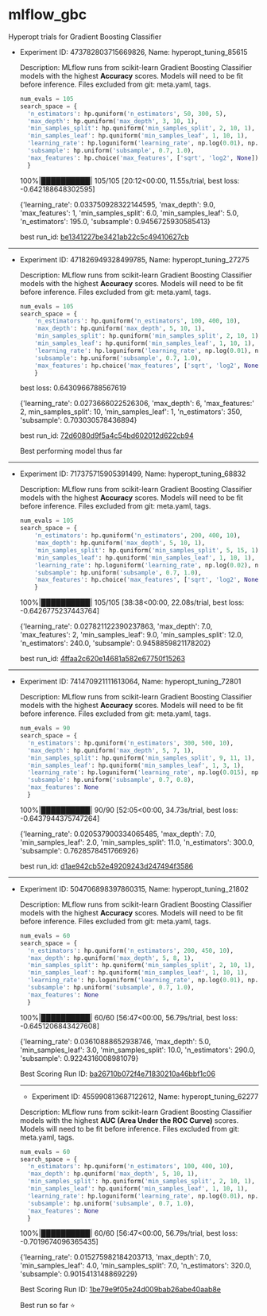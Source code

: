 # mlflow_gbc

Hyperopt trials for Gradient Boosting Classifier

- Experiment ID: 473782803715669826, Name: hyperopt_tuning_85615

  Description: MLflow runs from scikit-learn Gradient Boosting Classifier models with the highest **Accuracy** scores. Models will need to be fit before inference. Files excluded from git: meta.yaml, tags.

  ```python
  num_evals = 105
  search_space = {
    'n_estimators': hp.quniform('n_estimators', 50, 300, 5),
    'max_depth': hp.quniform('max_depth', 3, 10, 1),
    'min_samples_split': hp.quniform('min_samples_split', 2, 10, 1),
    'min_samples_leaf': hp.quniform('min_samples_leaf', 1, 10, 1),
    'learning_rate': hp.loguniform('learning_rate', np.log(0.01), np.log(0.2)),
    'subsample': hp.uniform('subsample', 0.7, 1.0),
    'max_features': hp.choice('max_features', ['sqrt', 'log2', None]),
    }
  ```

  100%|██████████| 105/105 [20:12<00:00, 11.55s/trial, best loss: -0.642188648302595]

  {'learning_rate': 0.033750928322144595, 'max_depth': 9.0, 'max_features': 1, 'min_samples_split': 6.0, 'min_samples_leaf': 5.0, 'n_estimators': 195.0, 'subsample': 0.9456725930585413}

  best run_id: [be1341227be3421ab22c5c49410627cb](./473782803715669826/be1341227be3421ab22c5c49410627cb/)

---

- Experiment ID: 471826949328499785, Name: hyperopt_tuning_27275

  Description: MLflow runs from scikit-learn Gradient Boosting Classifier models with the highest **Accuracy** scores. Models will need to be fit before inference. Files excluded from git: meta.yaml, tags.

  ```python
  num_evals = 105
  search_space = {
      'n_estimators': hp.quniform('n_estimators', 100, 400, 10),
      'max_depth': hp.quniform('max_depth', 5, 10, 1),
      'min_samples_split': hp.quniform('min_samples_split', 2, 10, 1),
      'min_samples_leaf': hp.quniform('min_samples_leaf', 1, 10, 1),
      'learning_rate': hp.loguniform('learning_rate', np.log(0.01), np.log(0.2)),
      'subsample': hp.uniform('subsample', 0.7, 1.0),
      'max_features': hp.choice('max_features', ['sqrt', 'log2', None]),
      }
  ```

  best loss: 0.6430966788567619

  {'learning_rate': 0.0273666022526306, 'max_depth': 6, 'max_features:' 2, min_samples_split': 10, 'min_samples_leaf': 1, 'n_estimators': 350, 'subsample': 0.703030578436894}

  best run_id: [72d6080d9f5a4c54bd602012d622cb94](./471826949328499785/72d6080d9f5a4c54bd602012d622cb94/)

  Best performing model thus far

---

- Experiment ID: 717375715905391499, Name: hyperopt_tuning_68832

  Description: MLflow runs from scikit-learn Gradient Boosting Classifier models with the highest **Accuracy** scores. Models will need to be fit before inference. Files excluded from git: meta.yaml, tags.

  ```python
  num_evals = 105
  search_space = {
      'n_estimators': hp.quniform('n_estimators', 200, 400, 10),
      'max_depth': hp.quniform('max_depth', 5, 10, 1),
      'min_samples_split': hp.quniform('min_samples_split', 5, 15, 1),
      'min_samples_leaf': hp.quniform('min_samples_leaf', 1, 10, 1),
      'learning_rate': hp.loguniform('learning_rate', np.log(0.02), np.log(0.04)),
      'subsample': hp.uniform('subsample', 0.7, 1.0),
      'max_features': hp.choice('max_features', ['sqrt', 'log2', None]),
      }
  ```

  100%|██████████| 105/105 [38:38<00:00, 22.08s/trial, best loss: -0.6426775237443764]

  {'learning_rate': 0.027821122390237863, 'max_depth': 7.0, 'max_features': 2, 'min_samples_leaf': 9.0, 'min_samples_split': 12.0, 'n_estimators': 240.0, 'subsample': 0.9458859821178202}

  best run_id: [4ffaa2c620e14681a582e67750f15263](./717375715905391499/4ffaa2c620e14681a582e67750f15263/)

---

- Experiment ID: 741470921111613064, Name: hyperopt_tuning_72801

  Description: MLflow runs from scikit-learn Gradient Boosting Classifier models with the highest **Accuracy** scores. Models will need to be fit before inference. Files excluded from git: meta.yaml, tags.

  ```python
  num_evals = 90
  search_space = {
    'n_estimators': hp.quniform('n_estimators', 300, 500, 10),
    'max_depth': hp.quniform('max_depth', 5, 7, 1),
    'min_samples_split': hp.quniform('min_samples_split', 9, 11, 1),
    'min_samples_leaf': hp.quniform('min_samples_leaf', 1, 3, 1),
    'learning_rate': hp.loguniform('learning_rate', np.log(0.015), np.log(0.03)),
    'subsample': hp.uniform('subsample', 0.7, 0.8),
    'max_features': None
    }
  ```

  100%|██████████| 90/90 [52:05<00:00, 34.73s/trial, best loss: -0.6437944375747264]

  {'learning_rate': 0.020537900334065485, 'max_depth': 7.0, 'min_samples_leaf': 2.0, 'min_samples_split': 11.0, 'n_estimators': 300.0, 'subsample': 0.7628578451766926}

  best run_id: [d1ae942cb52e49209243d247494f3586](./741470921111613064/d1ae942cb52e49209243d247494f3586/)

---

- Experiment ID: 504706898397860315, Name: hyperopt_tuning_21802

  Description: MLflow runs from scikit-learn Gradient Boosting Classifier models with the highest **Accuracy** scores. Models will need to be fit before inference. Files excluded from git: meta.yaml, tags.

  ```python
  num_evals = 60
  search_space = {
    'n_estimators': hp.quniform('n_estimators', 200, 450, 10),
    'max_depth': hp.quniform('max_depth', 5, 8, 1),
    'min_samples_split': hp.quniform('min_samples_split', 2, 10, 1),
    'min_samples_leaf': hp.quniform('min_samples_leaf', 1, 10, 1),
    'learning_rate': hp.loguniform('learning_rate', np.log(0.01), np.log(0.2)),
    'subsample': hp.uniform('subsample', 0.7, 1.0),
    'max_features': None
    }
  ```

  100%|██████████| 60/60 [56:47<00:00, 56.79s/trial, best loss: -0.6451206843427608]

  {'learning_rate': 0.03610888652938746, 'max_depth': 5.0, 'min_samples_leaf': 3.0, 'min_samples_split': 10.0, 'n_estimators': 290.0, 'subsample': 0.9224316008981079}

  Best Scoring Run ID: [ba26710b072f4e71830210a46bbf1c06](./504706898397860315/ba26710b072f4e71830210a46bbf1c06/)

  ***

  - Experiment ID: 455990813687122612, Name: hyperopt_tuning_62277

  Description: MLflow runs from scikit-learn Gradient Boosting Classifier models with the highest **AUC (Area Under the ROC Curve)** scores. Models will need to be fit before inference. Files excluded from git: meta.yaml, tags.

  ```python
  num_evals = 60
  search_space = {
    'n_estimators': hp.quniform('n_estimators', 100, 400, 10),
    'max_depth': hp.quniform('max_depth', 5, 10, 1),
    'min_samples_split': hp.quniform('min_samples_split', 2, 10, 1),
    'min_samples_leaf': hp.quniform('min_samples_leaf', 1, 10, 1),
    'learning_rate': hp.loguniform('learning_rate', np.log(0.01), np.log(0.2)),
    'subsample': hp.uniform('subsample', 0.7, 1.0),
    'max_features': None
    }
  ```

  100%|██████████| 60/60 [56:47<00:00, 56.79s/trial, best loss: -0.7019674096365435]

  {'learning_rate': 0.015275982184203713, 'max_depth': 7.0, 'min_samples_leaf': 4.0, 'min_samples_split': 7.0, 'n_estimators': 320.0, 'subsample': 0.9015413148869229}

  Best Scoring Run ID: [1be79e9f05e24d009bab26abe40aab8e](./455990813687122612/1be79e9f05e24d009bab26abe40aab8e/)

  Best run so far ⭐
